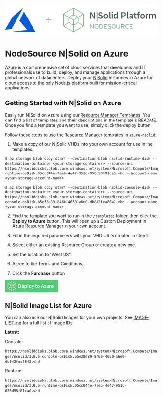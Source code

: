 ![N|Solid](/images/nsolid-azure.png)

# NodeSource N|Solid on Azure

[Azure](https://azure.microsoft.com/en-us/?v=18.07a) is a comprehensive set of cloud services that developers and IT professionals use to build, deploy, and manage applications through a global network of datacenters. Deploy your [N|Solid](https://nodesource.com/products/nsolid) instances to Azure for cloud access to the only Node.js platform built for mission-critical applications.

## Getting Started with N|Solid on Azure

Easily run N|Solid on Azure using our [Resource Manager Templates](templates/). You can find a list of templates and their descriptions in the template's [README](/templates/README.md). Once you find a template you want to use, simply click the deploy button.

Follow these steps to use the [Resource Manager](https://docs.microsoft.com/en-us/azure/azure-resource-manager/resource-group-portal) templates in `azure-nsolid`:

1. Make a copy of our N|Solid VHDs into your own account for use in the templates.

```
$ az storage blob copy start --destination-blob nsolid-runtime-disk --destination-container <your-storage-container> --source-uri https://nsoliddisks.blob.core.windows.net/system/Microsoft.Compute/Images/nsolid/3.0.5-runtime-osDisk.05cc044e-7aeb-4e47-951c-056d58f81ca0.vhd --account-name <your-storage-account-name>
```

```
$ az storage blob copy start --destination-blob nsolid-console-disk --destination-container <your-storage-container> --source-uri https://nsoliddisks.blob.core.windows.net/system/Microsoft.Compute/Images/nsolid/3.0.5-console-osDisk.b5e38e89-8460-4650-a6e0-db842fea8642.vhd --account-name <your-storage-account-name>
```

2. Find the template you want to run in the `/templates` folder, then click the **Deploy to Azure** button. This will open up a Custom Deployment in Azure Resource Manager in your own account.

3. Fill in the required parameters with your VHD URI's created in step 1.

4. Select either an existing Resource Group or create a new one.

5. Set the location to "West US".

6. Agree to the Terms and Conditions.

7. Click the **Purchase** button.

[![Launch ARM Template](/images/deploy-to-azure.png)](https://portal.azure.com/#create/Microsoft.Template/uri/https%3A%2F%2Fnodesourcearmtemplates.blob.core.windows.net%2Fpublic%2Fnsolid-quick-start.json)

## N|Solid Image List for Azure

You can also use our N|Solid Images for your own projects. See [IMAGE-LIST.md](IMAGE-LIST.md) for a full list of Image IDs.

**Latest:**

Console:

`https://nsoliddisks.blob.core.windows.net/system/Microsoft.Compute/Images/nsolid/3.0.5-console-osDisk.b5e38e89-8460-4650-a6e0-db842fea8642.vhd`

Runtime:

`https://nsoliddisks.blob.core.windows.net/system/Microsoft.Compute/Images/nsolid/3.0.5-runtime-osDisk.05cc044e-7aeb-4e47-951c-056d58f81ca0.vhd`
